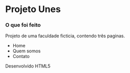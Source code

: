 # Projeto Unes
### O que foi feito

Projeto de uma faculdade ficticia, contendo três paginas.
- Home
- Quem somos
- Contato

Desenvolvido HTML5
